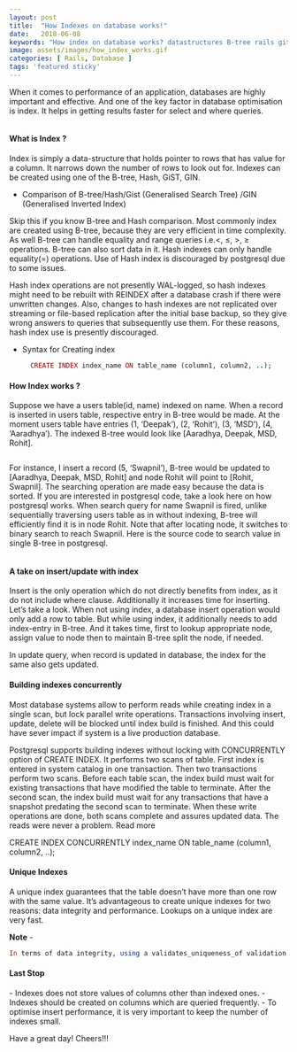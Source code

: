 ```yaml
---
layout: post
title:  "How Indexes on database works!"
date:   2018-06-08
keywords: "How index on database works? datastructures B-tree rails github gryffindor learning database postgresql index"
image: assets/images/how_index_works.gif
categories: [ Rails, Database ]
tags: 'featured sticky'
---
```


When it comes to performance of an application, databases are highly important and effective. And one of the key factor in database optimisation is index. It helps in getting results faster for select and where queries.

<img src="{{ '/assets/images/how_index_works.gif' | prepend: site.baseurl }}" alt="">


<h4>What is Index ?</h4>

Index is simply a data-structure that holds pointer to rows that has value for a column. It narrows down the number of rows to look out for. Indexes can be created using one of the B-tree, Hash, GiST, GIN.

- Comparison of B-tree/Hash/Gist (Generalised Search Tree) /GIN (Generalised Inverted Index)

Skip this if you know B-tree and Hash comparison. Most commonly index are created using B-tree, because they are very efficient in time complexity. As well B-tree can handle equality and range queries i.e.<, ≤, >, ≥ operations. B-tree can also sort data in it. Hash indexes can only handle equality(=) operations. Use of Hash index is discouraged by postgresql due to some issues.

Hash index operations are not presently WAL-logged, so hash indexes might need to be rebuilt with REINDEX after a database crash if there were unwritten changes. Also, changes to hash indexes are not replicated over streaming or file-based replication after the initial base backup, so they give wrong answers to queries that subsequently use them. For these reasons, hash index use is presently discouraged.


- Syntax for Creating index

    ```ruby
      CREATE INDEX index_name ON table_name (column1, column2, ..);
    ```

<h4>How Index works ?</h4>

Suppose we have a users table(id, name) indexed on name. When a record is inserted in users table, respective entry in B-tree would be made. At the moment users table have entries (1, ‘Deepak’), (2, ‘Rohit’), (3, ‘MSD’), (4, ‘Aaradhya’). The indexed B-tree would look like [Aaradhya, Deepak, MSD, Rohit].

<img src="{{ '/assets/images/index_2.jpeg' | prepend: site.baseurl }}" alt="">

For instance, I insert a record (5, ‘Swapnil’), B-tree would be updated to [Aaradhya, Deepak, MSD, Rohit] and node Rohit will point to [Rohit, Swapnil]. The searching operation are made easy because the data is sorted. If you are interested in postgresql code, take a look here on how postgresql works. When search query for name Swapnil is fired, unlike sequentially traversing users table as in without indexing, B-tree will efficiently find it is in node Rohit. Note that after locating node, it switches to binary search to reach Swapnil. Here is the source code to search value in single B-tree in postgresql.

<img src="{{ '/assets/images/index_3.jpeg' | prepend: site.baseurl }}" alt="">


<h4>A take on insert/update with index</h4>

Insert is the only operation which do not directly benefits from index, as it do not include where clause. Additionally it increases time for inserting. Let’s take a look. When not using index, a database insert operation would only add a row to table. But while using index, it additionally needs to add index-entry in B-tree. And it takes time, first to lookup appropriate node, assign value to node then to maintain B-tree split the node, if needed.

In update query, when record is updated in database, the index for the same also gets updated.

<h4>Building indexes concurrently</h4>
Most database systems allow to perform reads while creating index in a single scan, but lock parallel write operations. Transactions involving insert, update, delete will be blocked until index build is finished. And this could have sever impact if system is a live production database.

Postgresql supports building indexes without locking with CONCURRENTLY option of CREATE INDEX. It performs two scans of table. First index is entered in system catalog in one transaction. Then two transactions perform two scans. Before each table scan, the index build must wait for existing transactions that have modified the table to terminate. After the second scan, the index build must wait for any transactions that have a snapshot predating the second scan to terminate. When these write operations are done, both scans complete and assures updated data. The reads were never a problem. Read more

CREATE INDEX CONCURRENTLY index_name ON table_name (column1, column2, ..);


<h4>Unique Indexes</h4>
A unique index guarantees that the table doesn’t have more than one row with the same value. It’s advantageous to create unique indexes for two reasons: data integrity and performance. Lookups on a unique index are very fast.

**Note** -

```ruby
In terms of data integrity, using a validates_uniqueness_of validation on an ActiveModel class doesn’t really guarantee uniqueness because there can and are concurrent users creating invalid records. Therefore, always create the constraint at the database level - either with an index or a unique constraint.
```

<h4>Last Stop</h4>
- Indexes does not store values of columns other than indexed ones.
- Indexes should be created on columns which are queried frequently.
- To optimise insert performance, it is very important to keep the number of indexes small.

Have a great day! Cheers!!!

